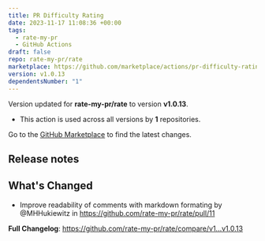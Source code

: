```yaml
---
title: PR Difficulty Rating
date: 2023-11-17 11:08:36 +00:00
tags:
  - rate-my-pr
  - GitHub Actions
draft: false
repo: rate-my-pr/rate
marketplace: https://github.com/marketplace/actions/pr-difficulty-rating
version: v1.0.13
dependentsNumber: "1"
---
```



Version updated for **rate-my-pr/rate** to version **v1.0.13**.
- This action is used across all versions by **1** repositories.

Go to the [GitHub Marketplace](https://github.com/marketplace/actions/pr-difficulty-rating) to find the latest changes.

## Release notes

## What's Changed
* Improve readability of comments with markdown formating by @MHHukiewitz in https://github.com/rate-my-pr/rate/pull/11


**Full Changelog**: https://github.com/rate-my-pr/rate/compare/v1...v1.0.13
